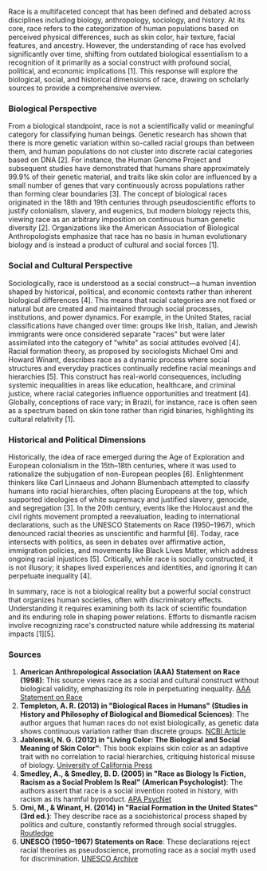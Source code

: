 Race is a multifaceted concept that has been defined and debated across disciplines including biology, anthropology, sociology, and history. At its core, race refers to the categorization of human populations based on perceived physical differences, such as skin color, hair texture, facial features, and ancestry. However, the understanding of race has evolved significantly over time, shifting from outdated biological essentialism to a recognition of it primarily as a social construct with profound social, political, and economic implications [1]. This response will explore the biological, social, and historical dimensions of race, drawing on scholarly sources to provide a comprehensive overview.

### Biological Perspective
From a biological standpoint, race is not a scientifically valid or meaningful category for classifying human beings. Genetic research has shown that there is more genetic variation within so-called racial groups than between them, and human populations do not cluster into discrete racial categories based on DNA [2]. For instance, the Human Genome Project and subsequent studies have demonstrated that humans share approximately 99.9% of their genetic material, and traits like skin color are influenced by a small number of genes that vary continuously across populations rather than forming clear boundaries [3]. The concept of biological races originated in the 18th and 19th centuries through pseudoscientific efforts to justify colonialism, slavery, and eugenics, but modern biology rejects this, viewing race as an arbitrary imposition on continuous human genetic diversity [2]. Organizations like the American Association of Biological Anthropologists emphasize that race has no basis in human evolutionary biology and is instead a product of cultural and social forces [1].

### Social and Cultural Perspective
Sociologically, race is understood as a social construct—a human invention shaped by historical, political, and economic contexts rather than inherent biological differences [4]. This means that racial categories are not fixed or natural but are created and maintained through social processes, institutions, and power dynamics. For example, in the United States, racial classifications have changed over time: groups like Irish, Italian, and Jewish immigrants were once considered separate "races" but were later assimilated into the category of "white" as social attitudes evolved [4]. Racial formation theory, as proposed by sociologists Michael Omi and Howard Winant, describes race as a dynamic process where social structures and everyday practices continually redefine racial meanings and hierarchies [5]. This construct has real-world consequences, including systemic inequalities in areas like education, healthcare, and criminal justice, where racial categories influence opportunities and treatment [4]. Globally, conceptions of race vary; in Brazil, for instance, race is often seen as a spectrum based on skin tone rather than rigid binaries, highlighting its cultural relativity [1].

### Historical and Political Dimensions
Historically, the idea of race emerged during the Age of Exploration and European colonialism in the 15th–18th centuries, where it was used to rationalize the subjugation of non-European peoples [6]. Enlightenment thinkers like Carl Linnaeus and Johann Blumenbach attempted to classify humans into racial hierarchies, often placing Europeans at the top, which supported ideologies of white supremacy and justified slavery, genocide, and segregation [3]. In the 20th century, events like the Holocaust and the civil rights movement prompted a reevaluation, leading to international declarations, such as the UNESCO Statements on Race (1950–1967), which denounced racial theories as unscientific and harmful [6]. Today, race intersects with politics, as seen in debates over affirmative action, immigration policies, and movements like Black Lives Matter, which address ongoing racial injustices [5]. Critically, while race is socially constructed, it is not illusory; it shapes lived experiences and identities, and ignoring it can perpetuate inequality [4].

In summary, race is not a biological reality but a powerful social construct that organizes human societies, often with discriminatory effects. Understanding it requires examining both its lack of scientific foundation and its enduring role in shaping power relations. Efforts to dismantle racism involve recognizing race's constructed nature while addressing its material impacts [1][5].

### Sources
1. **American Anthropological Association (AAA) Statement on Race (1998)**: This source views race as a social and cultural construct without biological validity, emphasizing its role in perpetuating inequality. [AAA Statement on Race](https://www.americananthro.org/ConnectWithAAA/Content.aspx?ItemNumber=2583)  
2. **Templeton, A. R. (2013) in "Biological Races in Humans" (Studies in History and Philosophy of Biological and Biomedical Sciences)**: The author argues that human races do not exist biologically, as genetic data shows continuous variation rather than discrete groups. [NCBI Article](https://www.ncbi.nlm.nih.gov/pmc/articles/PMC3737365/)  
3. **Jablonski, N. G. (2012) in "Living Color: The Biological and Social Meaning of Skin Color"**: This book explains skin color as an adaptive trait with no correlation to racial hierarchies, critiquing historical misuse of biology. [University of California Press](https://www.ucpress.edu/book/9780520283862/living-color)  
4. **Smedley, A., & Smedley, B. D. (2005) in "Race as Biology Is Fiction, Racism as a Social Problem Is Real" (American Psychologist)**: The authors assert that race is a social invention rooted in history, with racism as its harmful byproduct. [APA PsycNet](https://psycnet.apa.org/doiLanding?doi=10.1037%2F0003-066X.60.1.16)  
5. **Omi, M., & Winant, H. (2014) in "Racial Formation in the United States" (3rd ed.)**: They describe race as a sociohistorical process shaped by politics and culture, constantly reformed through social struggles. [Routledge](https://www.routledge.com/Racial-Formation-in-the-United-States/Omi-Winant/p/book/9780415520317)  
6. **UNESCO (1950–1967) Statements on Race**: These declarations reject racial theories as pseudoscience, promoting race as a social myth used for discrimination. [UNESCO Archive](https://unesdoc.unesco.org/ark:/48223/pf0000128291)